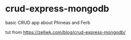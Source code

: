 # crud-express-mongodb

basic CRUD app about Phineas and Ferb

tut from https://zellwk.com/blog/crud-express-mongodb/
